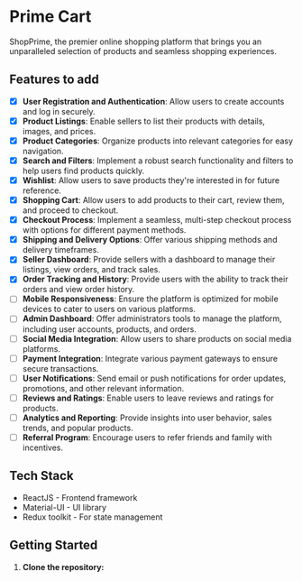 # Prime Cart

ShopPrime, the premier online shopping platform that brings you an unparalleled selection of products and seamless shopping experiences.

## Features to add

- [x] **User Registration and Authentication**: Allow users to create accounts and log in securely.
- [x] **Product Listings**: Enable sellers to list their products with details, images, and prices.
- [x] **Product Categories**: Organize products into relevant categories for easy navigation.
- [x] **Search and Filters**: Implement a robust search functionality and filters to help users find products quickly.
- [x] **Wishlist**: Allow users to save products they're interested in for future reference.
- [x] **Shopping Cart**: Allow users to add products to their cart, review them, and proceed to checkout.
- [x] **Checkout Process**: Implement a seamless, multi-step checkout process with options for different payment methods.
- [x] **Shipping and Delivery Options**: Offer various shipping methods and delivery timeframes.
- [x] **Seller Dashboard**: Provide sellers with a dashboard to manage their listings, view orders, and track sales.
- [x] **Order Tracking and History**: Provide users with the ability to track their orders and view order history.
- [ ] **Mobile Responsiveness**: Ensure the platform is optimized for mobile devices to cater to users on various platforms.
- [ ] **Admin Dashboard**: Offer administrators tools to manage the platform, including user accounts, products, and orders.
- [ ] **Social Media Integration**: Allow users to share products on social media platforms.
- [ ] **Payment Integration**: Integrate various payment gateways to ensure secure transactions.
- [ ] **User Notifications**: Send email or push notifications for order updates, promotions, and other relevant information.
- [ ] **Reviews and Ratings**: Enable users to leave reviews and ratings for products.
- [ ] **Analytics and Reporting**: Provide insights into user behavior, sales trends, and popular products.
- [ ] **Referral Program**: Encourage users to refer friends and family with incentives.

## Tech Stack

- ReactJS - Frontend framework
- Material-UI  - UI library
- Redux toolkit - For state management

## Getting Started

1. **Clone the repository:**
